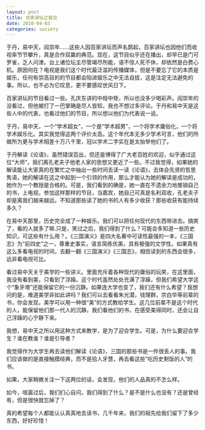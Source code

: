 ```yaml
---
layout: post
title: 百家讲坛之我见
date: 2010-04-03
categories: society
---
```

于丹，易中天，阎崇年……这些人因百家讲坛而声名鹊起，百家讲坛也因他们而收视率节节攀升，真是合作双赢的典范。现在，这节目似乎还在播出，却早已是门可罗雀，乏人问津。台上诸位坛主尽管竭尽所能，语不惊人死不休，却依然是白费心机。原因何在？电视是我们这个时代最泛滥的传播媒体，但是不要忘了它的本质是娱乐，任何有崇高目的的节目都会陷进娱乐之中无法自拔，这是注定无法避免的事。所以，也不必为它叹息，更不要感叹世风日下。

百家讲坛的节目看过一些。孔庆东讲的中规中矩，所以也没多少喝彩声。阎崇年的没看过，但他被打了一巴掌确是尽人皆知，我也不想过多评论。于丹和易中天是这些人中的代表，也看过他们的节目，所以想以他们为代表说一说。

于丹，易中天，一个“学术超女”，一个是“学术超男”，一个将学术庸俗化，一个将学术娱乐化。其实我觉得这两个评价太高。这个年代本无多少学术可言，他们的所做所为更与学术相差十万八千里，冠以学术二字实在是太抬举他们了。

于丹解读《论语》，虽然错误百出，但还是博得了广大老百姓的欢迎，似乎通过这位“大师”，我们离孔老夫子他老人家的思想又更近了一些。不过我觉得，如果她的解读能让大家真的在繁忙之中抽出一些时间去读一读《论语》，去体会先贤的哲思隽语，她的解读在这之中起到一个引领的作用，那么才能认为她的解读是成功的，她作为一个教授是合格的。可是，我们看到的确是，她一直在不遗余力地推销自己的书，上电视，参加这样那样的节目，当嘉宾，她自己可真是名利双收，孔老夫子却是离我们越来越远。不知道那些读了她的书的人有多少收获？那些收获有能持续多久？

在易中天那里，历史完全成了一种娱乐。我们可以把任何现代的东西带进去。搞笑了，看的人就多了嘛.只是，笑过之后，我们得到了什么？可能会多知道一些历史知识，可这些有什么用？。《三国演义》是四大名著中可读性最强的一本，《三国志》为“前四史”之一，尊重史事实，语言简练优美，具有极强的文学性。如果真有这么多看电视的时间，去翻一翻《三国演义》《三国志》，相信读到的东西会很多，远非看电视可比。

看过易中天关于美学的一些讲义。里面充斥着各种现代的庸俗的玩笑，在这里面，我没有看到美，只看到了浮躁。这个时代虽然处处充满了浮躁，但我们希望大学这个“象牙塔”还能保留它的一份沉静。如果连大学也变了，我们还有什么希望？我想问的是，难道美学非如此讲吗？我们可以去看看朱光潜，钱理群，宗白华等前辈的书，你会发现，美学可以用一种很“美”的方式教给学生。这几位前辈不是这个时代的人，能保留他们那一代人的沉静。我们看他们的书，在感受美得同时，还会让自己浮躁的心宁静下来。

我想，易中天之所以用这种方式来教学，是为了迎合学生。可是，为什么要迎合学生？谁在教谁？谁是引导者？

我觉得作为大学生再去读他们解读《论语》，三国的那些书是一件很丢人的事。我们应该做的是直接触摸经典，而不是拾人牙慧，再去看这些”吃历史剩饭的人“的书。

如果，大家稍微关注一下这两位的话，会发现，他们的人品真的不怎么样。

如今，喧嚣过后，我们扪心自问，我们得到了什么？是不是什么也没有？还是曾经有，但是很快就忘掉了？

真的希望每个人都能认认真真地去读书，几千年来，我们的祖先给我们留下了多少东西，好好珍惜！

 

 